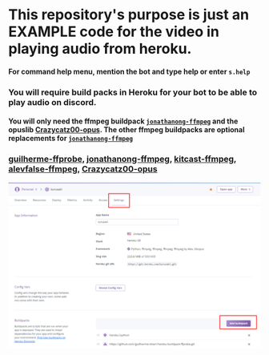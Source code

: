 # This repository's purpose is just an EXAMPLE code for the video in playing audio from heroku. 
#### For command help menu, mention the bot and type help or enter `s.help`
### You will require build packs in Heroku for your bot to be able to play audio on discord. 
#### You will only need the ffmpeg buildpack [`jonathanong-ffmpeg`](https://github.com/jonathanong/heroku-buildpack-ffmpeg-latest.git) and the opuslib [Crazycatz00-opus](https://github.com/Crazycatz00/heroku-buildpack-libopus.git). The other ffmpeg buildpacks are optional replacements for [`jonathanong-ffmpeg`](https://github.com/jonathanong/heroku-buildpack-ffmpeg-latest.git)
### [guilherme-ffprobe](https://github.com/guilherme-otran/heroku-buildpack-ffprobe.git), [jonathanong-ffmpeg](https://github.com/jonathanong/heroku-buildpack-ffmpeg-latest.git), [kitcast-ffmpeg](https://github.com/kitcast/buildpack-ffmpeg.git), [alevfalse-ffmpeg](https://github.com/alevfalse/heroku-buildpack-ffmpeg.git), [Crazycatz00-opus](https://github.com/Crazycatz00/heroku-buildpack-libopus.git)

<img src="images/Kurusaki.png" width="800">